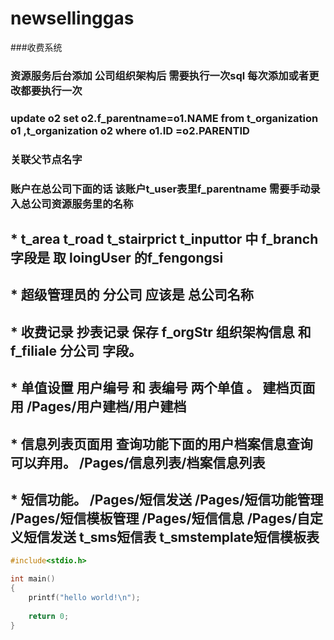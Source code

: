 # newsellinggas
###收费系统

### 资源服务后台添加 公司组织架构后 需要执行一次sql  每次添加或者更改都要执行一次
### update o2 set o2.f_parentname=o1.NAME from t_organization o1 ,t_organization o2 where o1.ID =o2.PARENTID
### 关联父节点名字
### 账户在总公司下面的话 该账户t_user表里f_parentname 需要手动录入总公司资源服务里的名称 


## * t_area t_road t_stairprict t_inputtor 中 f_branch字段是 取 loingUser 的f_fengongsi
## * 超级管理员的 分公司 应该是 总公司名称
## * 收费记录 抄表记录 保存 f_orgStr 组织架构信息 和 f_filiale 分公司 字段。

## * 单值设置 用户编号 和 表编号  两个单值 。 建档页面用   /Pages/用户建档/用户建档

## * 信息列表页面用 查询功能下面的用户档案信息查询可以弃用。  /Pages/信息列表/档案信息列表 

## * 短信功能。 /Pages/短信发送 /Pages/短信功能管理	/Pages/短信模板管理	/Pages/短信信息	/Pages/自定义短信发送 t_sms短信表 t_smstemplate短信模板表

```c
#include<stdio.h>

int main()
{
    printf("hello world!\n");
    
    return 0;
}
```
 
